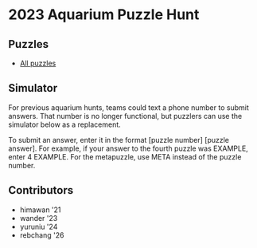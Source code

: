 # 2023 Aquarium Puzzle Hunt

## Puzzles

- [All puzzles](all.pdf)

<!-- sorry, no individual pages this time -->

## Simulator

For previous aquarium hunts, teams could text a phone number to submit answers. 
That number is no longer functional, but puzzlers can use the simulator below as a replacement.

To submit an answer, enter it in the format \[puzzle number\] \[puzzle answer\].
For example, if your answer to the fourth puzzle was EXAMPLE,
enter 4 EXAMPLE. For the metapuzzle, use META instead of the puzzle number.

<div id="simulator"></div>

## Contributors

- himawan '21
- wander '23
- yuruniu '24
- rebchang '26

<script src="server.js"></script>
<script src="/aquarium/Simulator.js" type="module"></script>
